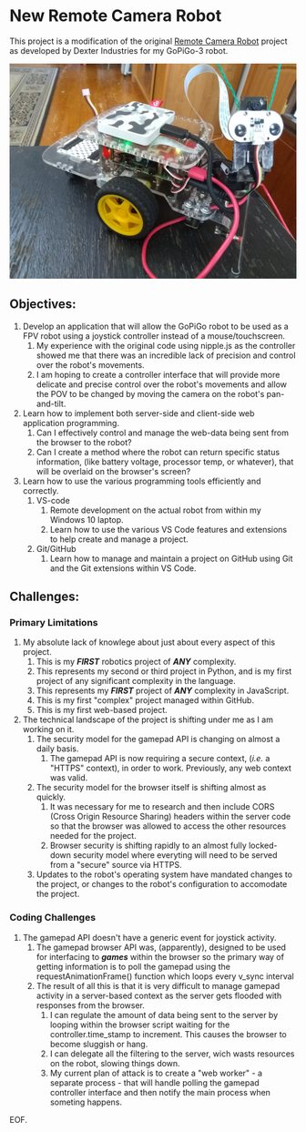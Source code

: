 # New Remote Camera Robot

This project is a modification of the original [Remote Camera Robot](https://https://github.com/DexterInd/GoPiGo3/tree/master/Projects/RemoteCameraRobot) project as developed by Dexter Industries for my GoPiGo-3 robot.

![](assets/20220108_203104_img1.jpg)

## Objectives:

1. Develop an application that will allow the GoPiGo robot to be used as a FPV robot using a joystick controller instead of a mouse/touchscreen.
   1. My experience with the original code using nipple.js as the controller showed me that there was an incredible lack of precision and control over the robot's movements.
   2. I am hoping to create a controller interface that will provide more delicate and precise control over the robot's movements and allow the POV to be changed by moving the camera on the robot's pan-and-tilt.
2. Learn how to implement both server-side and client-side web application programming.
   1. Can I effectively control and manage the web-data being sent from the browser to the robot?
   2. Can I create a method where the robot can return specific status information, (like battery voltage, processor temp, or whatever), that will be overlaid on the browser's screen?
3. Learn how to use the various programming tools efficiently and correctly.
   1. VS-code
      1. Remote development on the actual robot from within my Windows 10 laptop.
      2. Learn how to use the various VS Code features and extensions to help create and manage a project.
   2. Git/GitHub
      1. Learn how to manage and maintain a project on GitHub using Git and the Git extensions within VS Code.

## Challenges:

### Primary Limitations

1. My absolute lack of knowlege about just about every aspect of this project.
   1. This is my ***FIRST*** robotics project of ***ANY*** complexity.
   2. This represents my second or third project in Python, and is my first project of any significant complexity in the language.
   3. This represents my ***FIRST*** project of ***ANY*** complexity in JavaScript.
   4. This is my first "complex" project managed within GitHub.
   5. This is my first web-based project.
2. The technical landscape of the project is shifting under me as I am working on it.
   1. The security model for the gamepad API is changing on almost a daily basis.
      1. The gamepad API is now requiring a secure context, (*i.e.* a "HTTPS" context), in order to work.  Previously, any web context was valid.
   2. The security model for the browser itself is shifting almost as quickly.
      1. It was necessary for me to research and then include CORS (Cross Origin Resource Sharing) headers within the server code so that the browser was allowed to access the other resources needed for the project.
      2. Browser security is shifting rapidly to an almost fully locked-down security model where everyting will need to be served from a "secure" source via HTTPS.
   3. Updates to the robot's operating system have mandated changes to the project, or changes to the robot's configuration to accomodate the project.

### Coding Challenges

1. The gamepad API doesn't have a generic event for joystick activity.
   1. The gamepad browser API was, (apparently), designed to be used for interfacing to ***games*** within the browser so the primary way of getting information is to poll the gamepad using the requestAnimationFrame() function which loops every v_sync interval
   2. The result of all this is that it is very difficult to manage gamepad activity in a server-based context as the server gets flooded with responses from the browser.
      1. I can regulate the amount of data being sent to the server by looping within the browser script waiting for the controller.time_stamp to increment.  This causes the browser to become sluggish or hang.
      2. I can delegate all the filtering to the server, wich wasts resources on the robot, slowing things down.
      3. My current plan of attack is to create a "web worker" - a separate process - that will handle polling the gamepad controller interface and then notify the main process when someting happens.

EOF.
